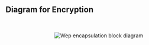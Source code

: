 ## Diagram for Encryption
<br />
<p align="center">
    <img alt="Wep encapsulation block diagram" src="https://github.com/YWxtYXoK/wihack/blob/main/resources/wep_encapsulation.png" />
</p>

